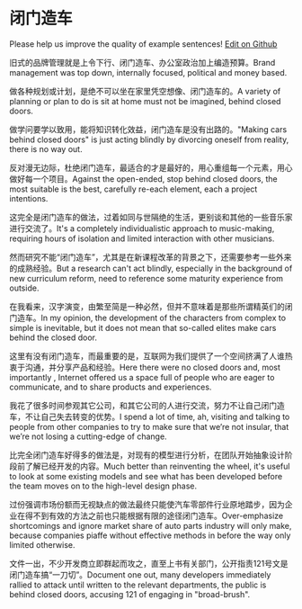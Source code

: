 # 闭门造车

Please help us improve the quality of example sentences! [Edit on Github](https://github.com/jiyushe/jiyu-example-sentence-source/blob/main/chinese/bimenzaoche.md)

<p><span class="chinese">旧式的品牌管理就是上令下行、闭门造车、办公室政治加上编造预算。</span><span class="english">Brand management was top down, internally focused, political and money based.</span></p>

<p><span class="chinese">做各种规划或计划，是绝不可以坐在家里凭空想像、闭门造车的。</span><span class="english">A variety of planning or plan to do is sit at home must not be imagined, behind closed doors.</span></p>

<p><span class="chinese">做学问要学以致用，能将知识转化效益，闭门造车是没有出路的。</span><span class="english">"Making cars behind closed doors" is just acting blindly by divorcing oneself from reality, there is no way out.</span></p>

<p><span class="chinese">反对漫无边际，杜绝闭门造车，最适合的才是最好的，用心重组每一个元素，用心做好每一个项目。</span><span class="english">Against the open-ended, stop behind closed doors, the most suitable is the best, carefully re-each element, each a project intentions.</span></p>

<p><span class="chinese">这完全是闭门造车的做法，过着如同与世隔绝的生活，更别谈和其他的一些音乐家进行交流了。</span><span class="english">It's a completely individualistic approach to music-making, requiring hours of isolation and limited interaction with other musicians.</span></p>

<p><span class="chinese">然而研究不能“闭门造车”，尤其是在新课程改革的背景之下，还需要参考一些外来的成熟经验。</span><span class="english">But a research can't act blindly, especially in the background of new curriculum reform, need to reference some maturity experience from outside.</span></p>

<p><span class="chinese">在我看来，汉字演变，由繁至简是一种必然，但并不意味着是那些所谓精英们的闭门造车。</span><span class="english">In my opinion, the development of the characters from complex to simple is inevitable, but it does not mean that so-called elites make cars behind the closed door.</span></p>

<p><span class="chinese">这里有没有闭门造车，而最重要的是，互联网为我们提供了一个空间挤满了人谁热衷于沟通，并分享产品和经验。</span><span class="english">Here there were no closed doors and, most importantly , Internet offered us a space full of people who are eager to communicate, and to share products and experiences.</span></p>

<p><span class="chinese">我花了很多时间参观其它公司，和其它公司的人进行交流，努力不让自己闭门造车，不让自己失去转变的优势。</span><span class="english">I spend a lot of time, ah, visiting and talking to people from other companies to try to make sure that we’re not insular, that we’re not losing a cutting-edge of change.</span></p>

<p><span class="chinese">比完全闭门造车好得多的做法是，对现有的模型进行分析，在团队开始抽象设计阶段前了解已经开发的内容。</span><span class="english">Much better than reinventing the wheel, it's useful to look at some existing models and see what has been developed before the team moves on to the high-level design phase.</span></p>

<p><span class="chinese">过份强调市场份额而无视缺点的做法最终只能使汽车零部件行业原地踏步，因为企业在得不到有效的方法之前也只能根据有限的途径闭门造车。</span><span class="english">Over-emphasize shortcomings and ignore market share of auto parts industry will only make, because companies piaffe without effective methods in before the way only limited otherwise.</span></p>

<p><span class="chinese">文件一出，不少开发商立即群起而攻之，直至上书有关部门，公开指责121号文是闭门造车搞“一刀切”。</span><span class="english">Document one out, many developers immediately rallied to attack until written to the relevant departments, the public is behind closed doors, accusing 121 of engaging in "broad-brush".</span></p>

